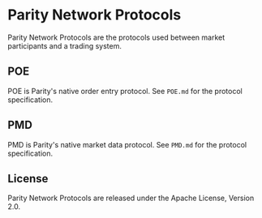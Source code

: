 Parity Network Protocols
========================

Parity Network Protocols are the protocols used between market participants
and a trading system.


POE
---

POE is Parity's native order entry protocol. See `POE.md` for the protocol
specification.


PMD
---

PMD is Parity's native market data protocol. See `PMD.md` for the protocol
specification.


License
-------

Parity Network Protocols are released under the Apache License, Version 2.0.
